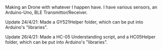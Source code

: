 Making an Drone with whatever I happen have. I have various sensors, an Arduino-Uno, BLE Transmittor/Receiver.

Update 24/4/21:
Made a GY521Helper folder, which can be put into Arduino's "libraries".

Update 26/4/21:
Made a HC-05 Understanding script, and a HC05Helper folder, which can be put into Arduino's "libraries".
